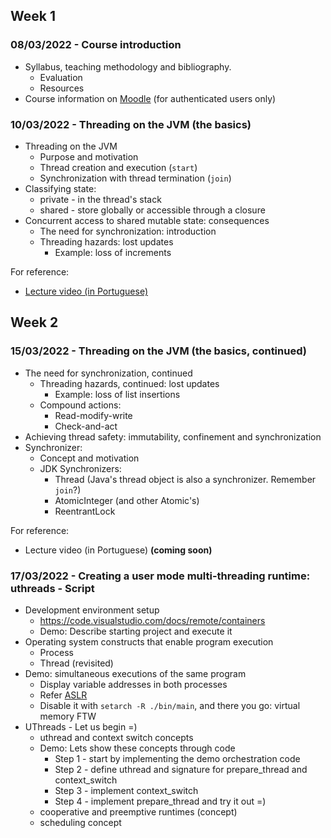 
## Week 1
### 08/03/2022 - Course introduction
* Syllabus, teaching methodology and bibliography.
  * Evaluation
  * Resources
* Course information on [Moodle](https://2122moodle.isel.pt/course/view.php?id=5377) (for authenticated users only)

### 10/03/2022 - Threading on the JVM (the basics)
* Threading on the JVM
  * Purpose and motivation
  * Thread creation and execution (`start`)
  * Synchronization with thread termination (`join`)
* Classifying state: 
  * private - in the thread's stack
  * shared - store globally or accessible through a closure
* Concurrent access to shared mutable state: consequences
  * The need for synchronization: introduction
  * Threading hazards: lost updates
    * Example: loss of increments

For reference: 
  * [Lecture video (in Portuguese)](https://www.youtube.com/watch?v=M3sjLOJqC6w&list=PL8XxoCaL3dBiv-3pHZLbFGYsQiJa9X73o) 

## Week 2
### 15/03/2022 - Threading on the JVM (the basics, continued)
* The need for synchronization, continued
  * Threading hazards, continued: lost updates
    * Example: loss of list insertions 
  * Compound actions:
    * Read-modify-write
    * Check-and-act 
* Achieving thread safety: immutability, confinement and synchronization
* Synchronizer:
  * Concept and motivation
  * JDK Synchronizers:
    * Thread (Java's thread object is also a synchronizer. Remember `join`?)
    * AtomicInteger (and other Atomic's)
    * ReentrantLock

For reference: 
  * Lecture video (in Portuguese) __(coming soon)__ 

### 17/03/2022 - Creating a user mode multi-threading runtime: uthreads - Script
* Development environment setup
  * https://code.visualstudio.com/docs/remote/containers
  * Demo: Describe starting project and execute it
* Operating system constructs that enable program execution
  * Process
  * Thread (revisited)
* Demo: simultaneous executions of the same program
  * Display variable addresses in both processes
  * Refer [ASLR](https://en.wikipedia.org/wiki/Address_space_layout_randomization)
  * Disable it with `setarch -R ./bin/main`, and there you go: virtual memory FTW
* UThreads - Let us begin =)
  * uthread and context switch concepts
  * Demo: Lets show these concepts through code
    * Step 1 - start by implementing the demo orchestration code
    * Step 2 - define uthread and signature for prepare_thread and context_switch
    * Step 3 - implement context_switch
    * Step 4 - implement prepare_thread and try it out =)
  * cooperative and preemptive runtimes (concept)
  * scheduling concept